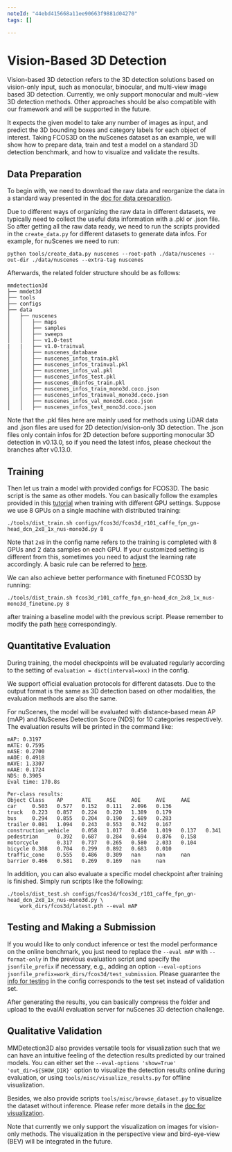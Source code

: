 ```yaml
---
noteId: "44ebd415668a11ee90663f9881d04270"
tags: []

---
```


# Vision-Based 3D Detection

Vision-based 3D detection refers to the 3D detection solutions based on vision-only input, such as monocular, binocular, and multi-view image based 3D detection.
Currently, we only support monocular and multi-view 3D detection methods. Other approaches should be also compatible with our framework and will be supported in the future.

It expects the given model to take any number of images as input, and predict the 3D bounding boxes and category labels for each object of interest.
Taking FCOS3D on the nuScenes dataset as an example, we will show how to prepare data, train and test a model on a standard 3D detection benchmark, and how to visualize and validate the results.

## Data Preparation

To begin with, we need to download the raw data and reorganize the data in a standard way presented in the [doc for data preparation](https://mmdetection3d.readthedocs.io/en/latest/data_preparation.html).

Due to different ways of organizing the raw data in different datasets, we typically need to collect the useful data information with a .pkl or .json file.
So after getting all the raw data ready, we need to run the scripts provided in the `create_data.py` for different datasets to generate data infos.
For example, for nuScenes we need to run:

```
python tools/create_data.py nuscenes --root-path ./data/nuscenes --out-dir ./data/nuscenes --extra-tag nuscenes
```

Afterwards, the related folder structure should be as follows:

```
mmdetection3d
├── mmdet3d
├── tools
├── configs
├── data
│   ├── nuscenes
│   │   ├── maps
│   │   ├── samples
│   │   ├── sweeps
│   │   ├── v1.0-test
|   |   ├── v1.0-trainval
│   │   ├── nuscenes_database
│   │   ├── nuscenes_infos_train.pkl
│   │   ├── nuscenes_infos_trainval.pkl
│   │   ├── nuscenes_infos_val.pkl
│   │   ├── nuscenes_infos_test.pkl
│   │   ├── nuscenes_dbinfos_train.pkl
│   │   ├── nuscenes_infos_train_mono3d.coco.json
│   │   ├── nuscenes_infos_trainval_mono3d.coco.json
│   │   ├── nuscenes_infos_val_mono3d.coco.json
│   │   ├── nuscenes_infos_test_mono3d.coco.json
```

Note that the .pkl files here are mainly used for methods using LiDAR data and .json files are used for 2D detection/vision-only 3D detection.
The .json files only contain infos for 2D detection before supporting monocular 3D detection in v0.13.0, so if you need the latest infos, please checkout the branches after v0.13.0.

## Training

Then let us train a model with provided configs for FCOS3D. The basic script is the same as other models.
You can basically follow the examples provided in this [tutorial](https://mmdetection3d.readthedocs.io/en/latest/1_exist_data_model.html#inference-with-existing-models) when training with different GPU settings.
Suppose we use 8 GPUs on a single machine with distributed training:

```
./tools/dist_train.sh configs/fcos3d/fcos3d_r101_caffe_fpn_gn-head_dcn_2x8_1x_nus-mono3d.py 8
```

Note that `2x8` in the config name refers to the training is completed with 8 GPUs and 2 data samples on each GPU.
If your customized setting is different from this, sometimes you need to adjust the learning rate accordingly.
A basic rule can be referred to [here](https://arxiv.org/abs/1706.02677).

We can also achieve better performance with finetuned FCOS3D by running:

```
./tools/dist_train.sh fcos3d_r101_caffe_fpn_gn-head_dcn_2x8_1x_nus-mono3d_finetune.py 8
```

after training a baseline model with the previous script.
Please remember to modify the path [here](https://github.com/open-mmlab/mmdetection3d/blob/master/configs/fcos3d/fcos3d_r101_caffe_fpn_gn-head_dcn_2x8_1x_nus-mono3d_finetune.py#L8) correspondingly.

## Quantitative Evaluation

During training, the model checkpoints will be evaluated regularly according to the setting of `evaluation = dict(interval=xxx)` in the config.

We support official evaluation protocols for different datasets.
Due to the output format is the same as 3D detection based on other modalities, the evaluation methods are also the same.

For nuScenes, the model will be evaluated with distance-based mean AP (mAP) and NuScenes Detection Score (NDS) for 10 categories respectively.
The evaluation results will be printed in the command like:

```
mAP: 0.3197
mATE: 0.7595
mASE: 0.2700
mAOE: 0.4918
mAVE: 1.3307
mAAE: 0.1724
NDS: 0.3905
Eval time: 170.8s

Per-class results:
Object Class    AP      ATE     ASE     AOE     AVE     AAE
car     0.503   0.577   0.152   0.111   2.096   0.136
truck   0.223   0.857   0.224   0.220   1.389   0.179
bus     0.294   0.855   0.204   0.190   2.689   0.283
trailer 0.081   1.094   0.243   0.553   0.742   0.167
construction_vehicle    0.058   1.017   0.450   1.019   0.137   0.341
pedestrian      0.392   0.687   0.284   0.694   0.876   0.158
motorcycle      0.317   0.737   0.265   0.580   2.033   0.104
bicycle 0.308   0.704   0.299   0.892   0.683   0.010
traffic_cone    0.555   0.486   0.309   nan     nan     nan
barrier 0.466   0.581   0.269   0.169   nan     nan
```

In addition, you can also evaluate a specific model checkpoint after training is finished. Simply run scripts like the following:

```
./tools/dist_test.sh configs/fcos3d/fcos3d_r101_caffe_fpn_gn-head_dcn_2x8_1x_nus-mono3d.py \
    work_dirs/fcos3d/latest.pth --eval mAP
```

## Testing and Making a Submission

If you would like to only conduct inference or test the model performance on the online benchmark,
you just need to replace the `--eval mAP` with `--format-only` in the previous evaluation script and specify the `jsonfile_prefix` if necessary,
e.g., adding an option `--eval-options jsonfile_prefix=work_dirs/fcos3d/test_submission`.
Please guarantee the [info for testing](https://github.com/open-mmlab/mmdetection3d/blob/master/configs/_base_/datasets/nus-mono3d.py#L93) in the config corresponds to the test set instead of validation set.

After generating the results, you can basically compress the folder and upload to the evalAI evaluation server for nuScenes 3D detection challenge.

## Qualitative Validation

MMDetection3D also provides versatile tools for visualization such that we can have an intuitive feeling of the detection results predicted by our trained models.
You can either set the `--eval-options 'show=True' 'out_dir=${SHOW_DIR}'` option to visualize the detection results online during evaluation,
or using `tools/misc/visualize_results.py` for offline visualization.

Besides, we also provide scripts `tools/misc/browse_dataset.py` to visualize the dataset without inference.
Please refer more details in the [doc for visualization](https://mmdetection3d.readthedocs.io/en/latest/useful_tools.html#visualization).

Note that currently we only support the visualization on images for vision-only methods.
The visualization in the perspective view and bird-eye-view (BEV) will be integrated in the future.
